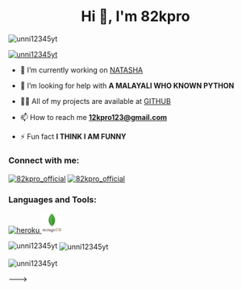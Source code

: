 <h1 align="center">Hi 👋, I'm 82kpro</h1>
<p align="left"> <img src="https://komarev.com/ghpvc/?username=unni12345yt&label=Profile%20views&color=0e75b6&style=flat" alt="unni12345yt" /> </p>

<p align="left"> <a href="https://github.com/ryo-ma/github-profile-trophy"><img src="https://github-profile-trophy.vercel.app/?username=unni12345yt" alt="unni12345yt" /></a> </p>

- 🔭 I’m currently working on [NATASHA](https://t.me/NATASHA345BOT)

- 🤝 I’m looking for help with **A MALAYALI WHO KNOWN PYTHON**

- 👨‍💻 All of my projects are available at [GITHUB](GITHUB)

- 📫 How to reach me **12kpro123@gmail.com**

- ⚡ Fun fact **I THINK I AM FUNNY**

<h3 align="left">Connect with me:</h3>
<p align="left">
<a href="https://instagram.com/82kpro_official" target="blank"><img align="center" src="https://raw.githubusercontent.com/rahuldkjain/github-profile-readme-generator/master/src/images/icons/Social/instagram.svg" alt="82kpro_official" height="30" width="40" /></a>
<a href="https://www.youtube.com/c/82kpro_official" target="blank"><img align="center" src="https://raw.githubusercontent.com/rahuldkjain/github-profile-readme-generator/master/src/images/icons/Social/youtube.svg" alt="82kpro_official" height="30" width="40" /></a>
</p>

<h3 align="left">Languages and Tools:</h3>
<p align="left"> <a href="https://heroku.com" target="_blank" rel="noreferrer"> <img src="https://www.vectorlogo.zone/logos/heroku/heroku-icon.svg" alt="heroku" width="40" height="40"/> </a> <a href="https://www.mongodb.com/" target="_blank" rel="noreferrer"> <img src="https://raw.githubusercontent.com/devicons/devicon/master/icons/mongodb/mongodb-original-wordmark.svg" alt="mongodb" width="40" height="40"/> </a> </p>

<p><img align="left" src="https://github-readme-stats.vercel.app/api/top-langs?username=unni12345yt&show_icons=true&locale=en&layout=compact" alt="unni12345yt" /></p>

<p>&nbsp;<img align="center" src="https://github-readme-stats.vercel.app/api?username=unni12345yt&show_icons=true&locale=en" alt="unni12345yt" /></p>

<p><img align="center" src="https://github-readme-streak-stats.herokuapp.com/?user=unni12345yt&" alt="unni12345yt" /></p>

--->
